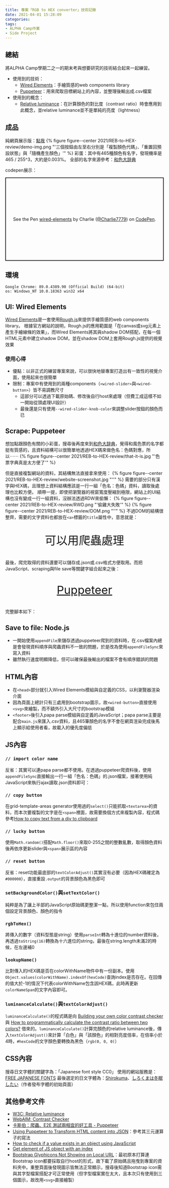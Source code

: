 ```yaml
---
title: 專案「RGB to HEX converter」技術記錄
date: 2021-04-01 15:28:09
categories:
tags:
- ALPHA Camp作業
- Side Project
---
```


## 總結
將ALPHA Camp學期二之一的期末考與想要研究的技術結合起來一起練習。
- 使用到的技術：
    - [Wired Elements](https://wiredjs.com/)：手繪質感的web components library
    - [Puppeteer](https://github.com/puppeteer/puppeteer#puppeteer)：用來爬取目標網站上的內容，並整理後輸出成.csv檔案
- 使用到的概念：
    - [Relative luminance](https://webaim.org/resources/contrastchecker/)：在計算顏色的對比度（contrast ratio）時會應用到此概念，並relative luminance並不是單純的亮度（lightness）


## 成品
純網頁展示版：[點我](https://tzynwang.github.io/RGB-to-HEX/)
{% figure figure--center 2021/REB-to-HEX-review/demo-img.png "'三個按鈕由左至右分別是「複製顏色代碼」、「重置回預設狀態」與「隨機產生顏色」'" %}
彩蛋：其中有465種顏色有名字，發現機率是465 / 255^3，大約是0.003%。
全部的名字來源參考：[和色大辞典](https://www.colordic.org/w)

codepen展示：
<p class="codepen" data-height="265" data-theme-id="dark" data-default-tab="js,result" data-user="Charlie7779" data-slug-hash="NWdRPKa" style="height: 265px; box-sizing: border-box; display: flex; align-items: center; justify-content: center; border: 2px solid; margin: 1em 0; padding: 1em;" data-pen-title="wired-elements">
  <span>See the Pen <a href="https://codepen.io/Charlie7779/pen/NWdRPKa">
  wired-elements</a> by Charlie (<a href="https://codepen.io/Charlie7779">@Charlie7779</a>)
  on <a href="https://codepen.io">CodePen</a>.</span>
</p>
<script async src="https://cpwebassets.codepen.io/assets/embed/ei.js"></script>


## 環境
```
Google Chrome: 89.0.4389.90 (Official Build) (64-bit)
os: Windows_NT 10.0.18363 win32 x64
```

## UI: Wired Elements
[Wired Elements](https://wiredjs.com/)是一套使用[Rough.js](https://roughjs.com/)來提供手繪質感的web components library。
根據官方網站的說明，Rough.js的應用範圍是「在canvas或svg元素上產生手繪線條的效果」，而Wired Elements將其與shadow DOM搭配，在每一個HTML元素中建立shadow DOM，並在shadow DOM上套用Rough.js提供的視覺效果

### 使用心得
- 優點：以非正式的練習專案來說，可以很快地替專案打造出有一致性的視覺介面，使用起來也很簡單
- 限制：專案中有使用到的兩種components（`<wired-slider>`與`<wired-button>`）皆不易調教尺寸
    - 這部分可以透過下載原始碼、修改後自行host來處理（但費工成這樣不如一開始從頭處理UI設計）
    - 最後還是只有使用`--wired-slider-knob-color`來調整slider按鈕的顏色而已


## Scrape: Puppeteer
想加點跟顏色有關的小彩蛋，搜尋後再度來到[和色大辞典](https://www.colordic.org/w)，覺得和風色票的名字都挺有質感的，且資料結構可以很簡單地透過HEX碼來做色名：色碼對應，所以⋯⋯
{% figure figure--center 2021/REB-to-HEX-review/that-it-is.jpg "'色票字典真是太方便了'" %}

但是直接複製網站的資料，其結構無法直接拿來使用：
{% figure figure--center 2021/REB-to-HEX-review/website-screenshot.jpg "''" %}
需要的部分只有漢字與HEX碼，且理想上資料結構應該是一行一組「色名：色碼」資料，讀取後處理也比較方便。
順帶一提，即使把瀏覽器的視窗寬度壓縮到極限，網站上的UI結構也沒有變成一行一組資料，沒辦法透過RDW來偷懶：
{% figure figure--center 2021/REB-to-HEX-review/RWD.png "'偷雞大失敗'" %}
{% figure figure--center 2021/REB-to-HEX-review/DOM.png "''" %}
不過DOM的結構很整齊，需要的文字資料也都放在`<a>`標籤的`title`屬性中，意思就是：
<p style="font-size: 36px; text-align: center;">可以用爬蟲處理</p>
最後，爬完取得的資料還要可以儲存成.json或.csv格式方便取用。而把JavaScript、scraping與file save等關鍵字組合起來之後：
<p style="font-size: 36px; text-align: center;"><a href="https://github.com/puppeteer/puppeteer/#puppeteer" target="_blank">Puppeteer</a></p>

完整腳本如下：
<script src="https://gist.github.com/tzynwang/b217c3f4bdccacebcc1eff2fd969e010.js"></script>


## Save to file: Node.js
- 一開始使用`appendFile`來儲存透過puppeteer爬到的資料時，在.csv檔案內總是會發現資料順序與爬蟲資料不一致的問題，於是改為使用`appendFileSync`來寫入資料
- 雖然執行速度明顯降低，但可以確保最後輸出的檔案不會有順序錯誤的問題


## HTML內容
<script src="https://gist.github.com/tzynwang/6fb9c6516f164d79a44638bf0fa3e826.js"></script>

- 在`<head>`部分就引入Wired Elements模組與自定義的CSS，以利瀏覽器渲染介面
- 因為頁面上總計只有三處用到bootstrap圖示，故`<wired-button>`直接使用`<svg>`來繪製，而不額外引入大尺寸的bootstrap模組
- `<footer>`後引入papa parse模組與自定義的JavaScript；papa parse主要是配合`main.js`來匯入.csv資料，且465筆顏色的名字不會在網頁渲染完成後馬上顯示給使用者看，故載入的優先度偏低


## JS內容
<script src="https://gist.github.com/tzynwang/e90bfbcef2570e6f051232d016143605.js"></script>

### `// import color name`
反省：其實可以連papa parse都不使用。在透過puppeteer爬資料後，使用`appendFileSync`直接輸出一行一組「色名：色碼」的.json檔案，接著使用純JavaScript來執行ajax讀取.json資料即可：
<script src="https://gist.github.com/tzynwang/51b34ecb02809aec6afb9bc2cbd0cd88.js"></script>

### `// copy button`
在grid-template-areas generator使用過的`select()`只能抓取`<textarea>`的資料，而本次要複製的文字是在`<span>`裡面，故需要換個方式來複製內容，程式碼參考[How to copy text from a div to clipboard](https://stackoverflow.com/a/48020189)

### `// lucky button`
使用`Math.random()`搭配`Math.floor()`來取0-255之間的整數亂數，取得顏色資料後再依序更新slider與`<span>`展示區的內容

### `// reset button`
反省：reset功能最底部的`textColorAdjust()`其實沒有必要（因為HEX碼確定為`#000000`），直接重設`.output`的背景顏色為黑色即可

### `setBackgroundColor()`與`setTextColor()`
純粹是為了讓上半部的JavaScript原始碼更整潔一點，所以使用function來包住兩個設定背景顏色、顏色的指令

### `rgbToHex()`
將傳入的數字（資料型態是string）使用`parseInt`轉為十進位的number資料後，再透過`toString(16)`轉換為十六進位的string，最後在string.length未滿2的時候，在左邊補0

### `lookupName()`
比對傳入的HEX碼是否在colorWithName物件中有一份副本。使用`Object.values(colorWithName).indexOf(hexCode)`查詢index是否存在。在回傳的值大於-1的情況下代表colorWithName包含該HEX碼，此時再更新`colorNameSpan`的文字內容即可。

### `luminanceCalculate()`與`textColorAdjust()`
`luminanceCalculate()`的程式碼是向 [Building your own color contrast checker](https://dev.to/alvaromontoro/building-your-own-color-contrast-checker-4j7o) 與 [How to programmatically calculate the contrast ratio between two colors?](https://stackoverflow.com/questions/9733288/how-to-programmatically-calculate-the-contrast-ratio-between-two-colors/9733420#9733420) 借來的。`luminanceCalculate()`計算完顏色的relative luminance後，傳入`textColorAdjust()`來計算「白色」與「該顏色」的相對亮度倍率，在倍率小於4時，`#hexCode`的文字顏色要轉換為黑色（`rgb(0, 0, 0)`）


## CSS內容
<script src="https://gist.github.com/tzynwang/a181d23bcae1e1c3e8a88859cc1394e1.js"></script>

搜尋日文字體的關鍵字為：「Japanese font style CC0」
使用的網站服務是：[FREE JAPANESE FONTS](https://www.freejapanesefont.com/tag/commercial-use-ok/)
最後選定的日文字體為：[Shirokuma](https://www.freejapanesefont.com/shirokuma-font-download/)、[しろくまは冬眠したい](https://www.lazypolarbear.com/entry/font-shirokuma)（作者發布字體的初始頁面）


## 其他參考文件
- [W3C: Relative luminance](https://www.w3.org/WAI/GL/wiki/Relative_luminance)
- [WebAIM: Contrast Checker](https://webaim.org/resources/contrastchecker/)
- [卡斯伯：爬蟲、E2E 測試兩相宜的好工具 - Puppeteer](https://wcc723.github.io/development/2020/03/01/puppeteer/)
- [Using Puppeteer to Transform HTML content into JSON](https://www.tgwilkins.co.uk/using-puppeteer-to-transform-html-content-into-json.html)：參考其三元運算子的寫法
- [How to check if a value exists in an object using JavaScript](https://stackoverflow.com/questions/35948669/how-to-check-if-a-value-exists-in-an-object-using-javascript)
- [Get element of JS object with an index](https://stackoverflow.com/questions/14802481/get-element-of-js-object-with-an-index)
- [Bootstrap Glyphicons Not Showing on Local URL](https://stackoverflow.com/questions/27976282/bootstrap-glyphicons-not-showing-on-local-url)：最初原本打算連Bootstrap icon都要採取自行host的形式，故下載了原始碼且拖曳到專案的資料夾中。重整頁面後發現圖示皆無法正常顯示，搜尋後知道Bootstrap icon需與其字型檔案搭配才可正常使用（但字型檔案實在太大，且本次只有使用到三個圖示，故改用`<svg>`直接繪製）